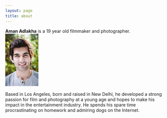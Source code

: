 ```yaml
---
layout: page
title: about
---
```


<b>Aman Adlakha</b> is a 19 year old filmmaker and photographer. ![Aman Adlakha](/img/aman.jpg "Aman") 

Based in Los Angeles, born and raised in New Delhi, he developed a strong passion for film and photography at a young age and hopes to make his impact in the entertainment industry. He spends his spare time procrastinating on homework and admiring dogs on the Internet.





